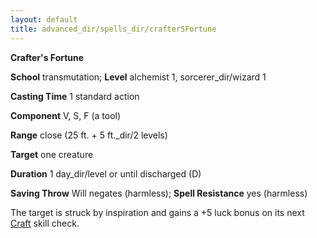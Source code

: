 ```yaml
---
layout: default
title: advanced_dir/spells_dir/crafterSFortune
---
```

 **Crafter's Fortune**

**School** transmutation; **Level** alchemist 1, sorcerer_dir/wizard 1

**Casting Time** 1 standard action

**Component** V, S, F (a tool)

**Range** close (25 ft. + 5 ft._dir/2 levels)

**Target** one creature

**Duration** 1 day_dir/level or until discharged (D)

**Saving Throw** Will negates (harmless); **Spell Resistance** yes (harmless)

The target is struck by inspiration and gains a +5 luck bonus on its next [Craft](../../skills_dir/craft#_craft) skill check.

